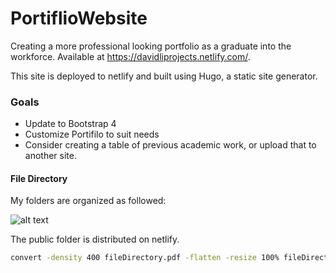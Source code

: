 # PortiflioWebsite
Creating a more professional looking portfolio as a graduate into the workforce. Available at https://davidliprojects.netlify.com/.

This site is deployed to netlify and built using Hugo, a static site generator.

### Goals

* Update to Bootstrap 4
* Customize Portifilo to suit needs
* Consider creating a table of previous academic work, or upload that to another site.


#### File Directory
My folders are organized as followed:

![alt text](https://raw.githubusercontent.com/FriendlyUser/PortfolioWebsite/content/fileDirectory.png)

The public folder is distributed on netlify.

```bash
convert -density 400 fileDirectory.pdf -flatten -resize 100% fileDirectory.png
```